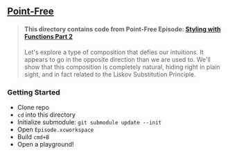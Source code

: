 ## [Point-Free](https://www.pointfree.co)

> #### This directory contains code from Point-Free Episode: [Styling with Functions Part 2](https://TODO)
>
> Let's explore a type of composition that defies our intuitions. It appears to go in the opposite direction than we are used to. We'll show that this composition is completely natural, hiding right in plain sight, and in fact related to the Liskov Substitution Principle.

### Getting Started

* Clone repo
* `cd` into this directory
* Initialize submodule: `git submodule update --init`
* Open `Episode.xcworkspace`
* Build `cmd+B`
* Open a playground!
